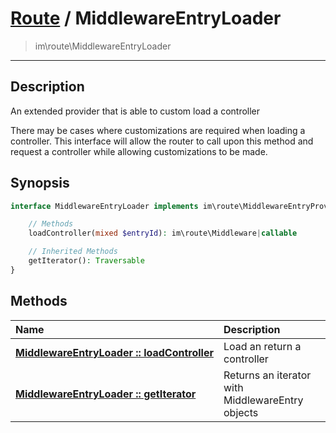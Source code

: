 # [Route](route.md) / MiddlewareEntryLoader
 > im\route\MiddlewareEntryLoader
____

## Description
An extended provider that is able to custom load a controller

There may be cases where customizations are required when loading
a controller. This interface will allow the router to call upon
this method and request a controller while allowing customizations
to be made.

## Synopsis
```php
interface MiddlewareEntryLoader implements im\route\MiddlewareEntryProvider, Traversable, IteratorAggregate {

    // Methods
    loadController(mixed $entryId): im\route\Middleware|callable

    // Inherited Methods
    getIterator(): Traversable
}
```

## Methods
| Name | Description |
| :--- | :---------- |
| [__MiddlewareEntryLoader&nbsp;::&nbsp;loadController__](route-MiddlewareEntryLoader-loadController.md) | Load an return a controller |
| [__MiddlewareEntryLoader&nbsp;::&nbsp;getIterator__](route-MiddlewareEntryLoader-getIterator.md) | Returns an iterator with MiddlewareEntry objects |
